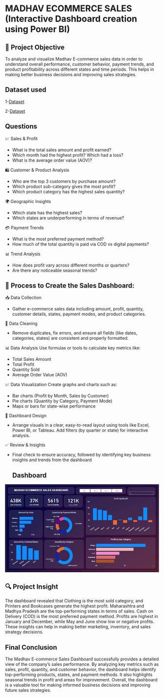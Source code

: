 # MADHAV ECOMMERCE SALES (Interactive Dashboard creation using Power BI)

## 🎯 Project Objective

To analyze and visualize Madhav E-commerce sales data in order to understand overall performance, customer behavior, payment trends, and product profitability across different states and time periods. This helps in making better business decisions and improving sales strategies.

## Dataset used
1-<a href="https://github.com/Nikhil-29-11/Data-Analysis-Dasboard-Power-BI/blob/main/Orders.csv">Dataset</a>

2-<a href="https://github.com/Nikhil-29-11/Data-Analysis-Dasboard-Power-BI/blob/main/Details.csv">Dataset</a>

## Questions 

📈 Sales & Profit
- What is the total sales amount and profit earned?
- Which month had the highest profit? Which had a loss?
- What is the average order value (AOV)?

🛍️ Customer & Product Analysis
- Who are the top 3 customers by purchase amount?
- Which product sub-category gives the most profit?
- Which product category has the highest sales quantity?

🌍 Geographic Insights
- Which state has the highest sales?
- Which states are underperforming in terms of revenue?

💳 Payment Trends
- What is the most preferred payment method?
- How much of the total quantity is paid via COD vs digital payments?

📊 Trend Analysis
- How does profit vary across different months or quarters?
- Are there any noticeable seasonal trends?

## 🔄 Process to Create the Sales Dashboard:
📥 Data Collection
- Gather e-commerce sales data including amount, profit, quantity, customer details, states, payment modes, and product categories.

🧹 Data Cleaning
- Remove duplicates, fix errors, and ensure all fields (like dates, categories, states) are consistent and properly formatted.

📊 Data Analysis
  Use formulas or tools to calculate key metrics like:
- Total Sales Amount
- Total Profit
- Quantity Sold
- Average Order Value (AOV)

📈 Data Visualization
  Create graphs and charts such as:
- Bar charts (Profit by Month, Sales by Customer)
- Pie charts (Quantity by Category, Payment Mode)
- Maps or bars for state-wise performance

📌 Dashboard Design
- Arrange visuals in a clear, easy-to-read layout using tools like Excel, Power BI, or Tableau. Add filters (by quarter or state) for interactive analysis.

✅ Review & Insights
- Final check to ensure accuracy, followed by identifying key business insights and trends from the dashboard

  ## Dashboard

![vinda store](https://github.com/Nikhil-29-11/Data-Analysis-Dasboard-Power-BI/blob/main/MADHAV%20ECOMMERCE%20SALES.png)

## 🔍 Project Insight
The dashboard revealed that Clothing is the most sold category, and Printers and Bookcases generate the highest profit. Maharashtra and Madhya Pradesh are the top-performing states in terms of sales. Cash on Delivery (COD) is the most preferred payment method. Profits are highest in January and December, while May and June show low or negative profits. These insights can help in making better marketing, inventory, and sales strategy decisions.

## Final Conclusion
The Madhav E-commerce Sales Dashboard successfully provides a detailed view of the company’s sales performance. By analyzing key metrics such as sales, profit, quantity, and customer behavior, the dashboard helps identify top-performing products, states, and payment methods. It also highlights seasonal trends in profit and areas for improvement. Overall, the dashboard is a valuable tool for making informed business decisions and improving future sales strategies.
